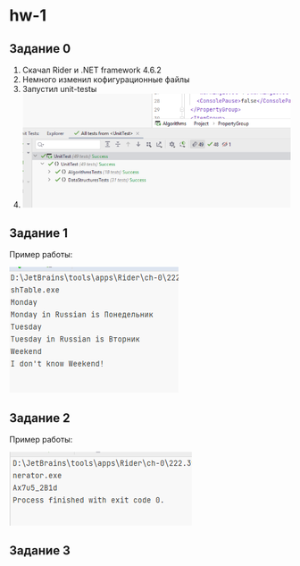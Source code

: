 # hw-1

## Задание 0

1. Скачал Rider и .NET framework 4.6.2
2. Немного изменил кофигурационные файлы
3. Запустил unit-testы
4. ![task-0.png](imgs/task-0.png)

## Задание 1

Пример работы:

![task-1.png](imgs/task-1.png)

## Задание 2

Пример работы:

![task-2.png](imgs/task-2.png)


## Задание 3